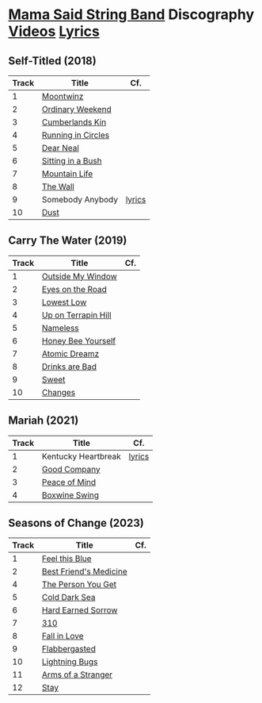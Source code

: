 # [Mama Said String Band](../README.md) Discography [Videos](../videos/README.md) [Lyrics](../lyrics/README.md)

## Self-Titled (2018)

| Track | Title | Cf. |
| --- | --- | --- |
| 1<a name="moontwinz"></a> | [Moontwinz](../lyrics/Moontwinz.md) | |
| 2<a name="ordinaryweekend"></a> | [Ordinary Weekend](../lyrics/OrdinaryWeekend.md) |  |
| 3<a name="cumberlandskin"></a> | [Cumberlands Kin](../lyrics/CumberlandsKin.md) ||
| 4<a name="runningincircles"></a> | [Running in Circles](../lyrics/RunningInCircles.md) |  |
| 5<a name="dearneal"></a> | [Dear Neal](../lyrics/DearNeal.md) |  |
| 6<a name="sittinginabush"></a> | [Sitting in a Bush](../lyrics/SittingInABush.md) |  |
| 7<a name="mountainlife"></a> | [Mountain Life](../lyrics/MountainLife.md) |  |
| 8<a name="thewall"></a> | [The Wall](../lyrics/TheWall.md) |  |
| 9<a name="somebodyanybody"></a> | Somebody Anybody | [lyrics](../lyrics/SomebodyAnybody.md)  |
| 10<a name="dust"></a> | [Dust](../lyrics/Dust.md) |  |

## Carry The Water (2019)

| Track | Title | Cf. |
| --- | --- | --- |
| 1<a name="outsidemywindow"></a> | [Outside My Window](../lyrics/OutsideMyWindow.md) | |
| 2<a name="eyesontheroad"></a> | [Eyes on the Road](../lyrics/EyesOnTheRoad.md) | |
| 3<a name="lowestlow"></a> | [Lowest Low](../lyrics/LowestLow.md) |  |
| 4<a name="uponterrapinhill"></a> | [Up on Terrapin Hill](../lyrics/UpOnTerrapinHill.md) |  |
| 5<a name="nameless"></a> | [Nameless](../lyrics/Nameless.md) |  |
| 6<a name="honeybeeyourself"></a> | [Honey Bee Yourself](../lyrics/HoneyBeeYourself.md) | |
| 7<a name="atomicdreamz"></a> | [Atomic Dreamz](../lyrics/AtomicDreamz.md) |  |
| 8<a name="drinksarebad"></a> | [Drinks are Bad](../lyrics/DrinksAreBad.md) | |
| 9<a name="sweet"></a> | [Sweet](../lyrics/Sweet.md) |  |
| 10<a name="changes"></a> | [Changes](../lyrics/Changes.md) | |

## Mariah (2021)

| Track | Title | Cf. |
| --- | --- | --- |
| 1<a name="kentuckyheartbreak"></a> | Kentucky Heartbreak | [lyrics](../lyrics/KentuckyHeartbreak.md)  |
| 2<a name="goodcompany"></a> | [Good Company](../lyrics/GoodCompany.md) | |
| 3<a name="peaceofmind"></a> | [Peace of Mind](../lyrics/PeaceOfMind.md) | |
| 4<a name="boxwineswing"></a> | [Boxwine Swing](../lyrics/BoxwineSwing.md) |  |

## Seasons of Change (2023)

| Track | Title | Cf. |
| --- | --- | --- |
| 1<a name="feelthisblue"></a> | [Feel this Blue](../lyrics/FeelThisBlue.md) | |
| 2<a name="bestfriendsmedicine"></a> | [Best Friend's Medicine](../lyrics/BestFriendsMedicine.md) |  |
| 4<a name="thepersonyouget"></a> | [The Person You Get](../lyrics/ThePersonYouGet.md) |  |
| 5<a name="colddarksea"></a> | [Cold Dark Sea](../lyrics/ColdDarkSea.md)<br> |  |
| 6<a name="hardearnedsorrow"></a> | [Hard Earned Sorrow](../lyrics/HardEarnedSorrow.md) | |
| 7<a name="310"></a> | [310](../lyrics/310.md) | |
| 8<a name="fallinlove"></a> | [Fall in Love](../lyrics/FallInLove.md) |  |
| 9<a name="flabbergasted"></a> | [Flabbergasted](../lyrics/Flabbergasted.md) | |
| 10<a name="lightningbugs"></a> | [Lightning Bugs](../lyrics/LightningBugs.md) |  |
| 11<a name="armsofastranger"></a> | [Arms of a Stranger](../lyrics/ArmsOfAStranger.md) |  |
| 12<a name="stay"></a> | [Stay](../lyrics/Stay.md) |  |
